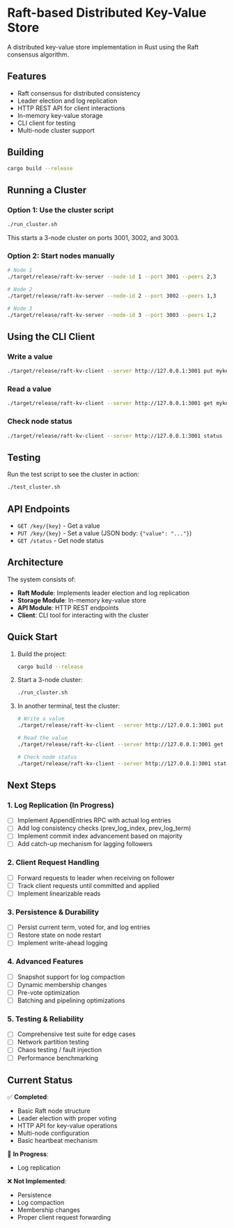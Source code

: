 # Raft-based Distributed Key-Value Store

A distributed key-value store implementation in Rust using the Raft consensus algorithm.

## Features

- Raft consensus for distributed consistency
- Leader election and log replication
- HTTP REST API for client interactions
- In-memory key-value storage
- CLI client for testing
- Multi-node cluster support

## Building

```bash
cargo build --release
```

## Running a Cluster

### Option 1: Use the cluster script

```bash
./run_cluster.sh
```

This starts a 3-node cluster on ports 3001, 3002, and 3003.

### Option 2: Start nodes manually

```bash
# Node 1
./target/release/raft-kv-server --node-id 1 --port 3001 --peers 2,3

# Node 2
./target/release/raft-kv-server --node-id 2 --port 3002 --peers 1,3

# Node 3
./target/release/raft-kv-server --node-id 3 --port 3003 --peers 1,2
```

## Using the CLI Client

### Write a value
```bash
./target/release/raft-kv-client --server http://127.0.0.1:3001 put mykey myvalue
```

### Read a value
```bash
./target/release/raft-kv-client --server http://127.0.0.1:3001 get mykey
```

### Check node status
```bash
./target/release/raft-kv-client --server http://127.0.0.1:3001 status
```

## Testing

Run the test script to see the cluster in action:

```bash
./test_cluster.sh
```

## API Endpoints

- `GET /key/{key}` - Get a value
- `PUT /key/{key}` - Set a value (JSON body: `{"value": "..."}`)
- `GET /status` - Get node status

## Architecture

The system consists of:
- **Raft Module**: Implements leader election and log replication
- **Storage Module**: In-memory key-value store
- **API Module**: HTTP REST endpoints
- **Client**: CLI tool for interacting with the cluster

## Quick Start

1. Build the project:
   ```bash
   cargo build --release
   ```

2. Start a 3-node cluster:
   ```bash
   ./run_cluster.sh
   ```

3. In another terminal, test the cluster:
   ```bash
   # Write a value
   ./target/release/raft-kv-client --server http://127.0.0.1:3001 put mykey myvalue
   
   # Read the value
   ./target/release/raft-kv-client --server http://127.0.0.1:3001 get mykey
   
   # Check node status
   ./target/release/raft-kv-client --server http://127.0.0.1:3001 status
   ```

## Next Steps

### 1. Log Replication (In Progress)
- [ ] Implement AppendEntries RPC with actual log entries
- [ ] Add log consistency checks (prev_log_index, prev_log_term)
- [ ] Implement commit index advancement based on majority
- [ ] Add catch-up mechanism for lagging followers

### 2. Client Request Handling
- [ ] Forward requests to leader when receiving on follower
- [ ] Track client requests until committed and applied
- [ ] Implement linearizable reads

### 3. Persistence & Durability
- [ ] Persist current term, voted for, and log entries
- [ ] Restore state on node restart
- [ ] Implement write-ahead logging

### 4. Advanced Features
- [ ] Snapshot support for log compaction
- [ ] Dynamic membership changes
- [ ] Pre-vote optimization
- [ ] Batching and pipelining optimizations

### 5. Testing & Reliability
- [ ] Comprehensive test suite for edge cases
- [ ] Network partition testing
- [ ] Chaos testing / fault injection
- [ ] Performance benchmarking

## Current Status

✅ **Completed**:
- Basic Raft node structure
- Leader election with proper voting
- HTTP API for key-value operations
- Multi-node configuration
- Basic heartbeat mechanism

🚧 **In Progress**:
- Log replication

❌ **Not Implemented**:
- Persistence
- Log compaction
- Membership changes
- Proper client request forwarding